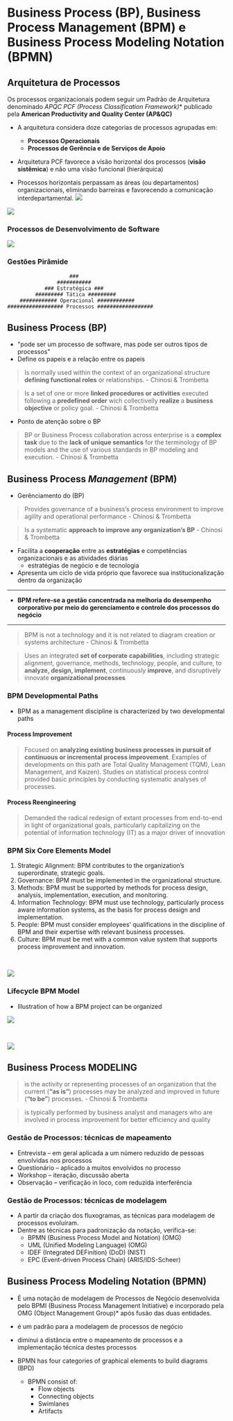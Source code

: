 # Business Process (BP), Business Process Management (BPM) e Business Process Modeling Notation (BPMN)

## Arquitetura de Processos
Os processos organizacionais podem seguir um Padrão de Arquitetura denominado **APQC PCF* (Process Classification Framework)** publicado pela **American Productivity and Quality Center (AP&QC)**

- A arquitetura considera doze categorias de processos agrupadas em: 
	- **Processos Operacionais** 
	- **Processos de Gerência e de Serviços de Apoio**

- Arquitetura PCF favorece a visão horizontal dos processos (**visão sistêmica**) e não uma visão funcional (hierárquica)

- Processos horizontais perpassam as áreas (ou departamentos) organizacionais, eliminando barreiras e favorecendo a comunicação interdepartamental.
![](./resources/visao-horizontal-processos.png)

![](./resources/visao-vertical-processos.png)

### Processos de Desenvolvimento de Software
![](./resources/processos-desenvolvimento-sw.png)

### Gestões Pirâmide
```
                    ###
                ###########
            ### Estratégica ###
         ######### Tática #########
    ############ Operacional ############
################## Processos ##################
```

## Business Process (BP)
- "pode ser um processo de software, mas pode ser outros tipos de processos"
- Define os papeis e a relação entre os papeis

> Is normally used within the context of an organizational structure **defining functional roles** or relationships.
> \- Chinosi & Trombetta

> Is a set of one or more **linked procedures or activities** executed following a **predefined order** wich collectivelly **realize** a **business objective** or policy goal.
> \- Chinosi & Trombetta

- Ponto de atenção sobre o BP
> BP or Business Process collaboration across enterprise is a **complex task** due to the **lack of unique semantics** for the terminology of BP models and the use of various standards in BP modeling and execution.
> \- Chinosi & Trombetta

## Business Process *Management* (BPM)
- Gerênciamento do (BP)
> Provides governance of a business’s process environment to improve agility and operational performance
> \- Chinosi & Trombetta

> Is a systematic **approach to improve any organization’s BP**
> \- Chinosi & Trombetta

- Facilita a **cooperação** entre as **estratégias** e competências organizacionais e as atividades diárias
	- estratégias de negócio e de tecnologia
- Apresenta um ciclo de vida próprio que favorece sua institucionalização dentro da organização

---
- **BPM refere-se a gestão concentrada na melhoria do desempenho corporativo por meio do gerenciamento e controle dos processos do negócio**

---

> BPM is not a technology and it is not related to diagram creation or systems architecture
> \- Chinosi & Trombetta

> Uses an integrated **set of corporate capabilities**, including strategic alignment, governance, methods, technology, people, and culture, to **analyze, design, implement**, continuously **improve**, and disruptively innovate **organizational processes**

### BPM Developmental Paths
- BPM as a management discipline is characterized by two developmental paths

#### **Process Improvement** 
> Focused on **analyzing existing business processes in pursuit of continuous or incremental process improvement**. Examples of developments on this path are Total Quality Management (TQM), Lean Management, and Kaizen). Studies on statistical process control provided basic principles by conducting systematic analyses of processes.

#### **Process Reengineering**
> Demanded the radical redesign of extant processes from end-to-end in light of organizational goals, particularly capitalizing on the potential of information technology (IT) as a major driver of innovation

### BPM Six Core Elements Model
1. Strategic Alignment: BPM contributes to the organization’s superordinate, strategic goals.
2. Governance: BPM must be implemented in the organizational structure.
3. Methods: BPM must be supported by methods for process design, analysis, implementation,
execution, and monitoring.
4. Information Technology: BPM must use technology, particularly process aware information
systems, as the basis for process design and implementation.
5. People: BPM must consider employees’ qualifications in the discipline of BPM and their expertise with relevant business processes.
6. Culture: BPM must be met with a common value system that supports process improvement and
innovation.

<br>

![](./resources/BPM-six-core-elements.png)

### Lifecycle BPM Model
- Illustration of how a BPM project can be organized

![](./resources/BPM-lifecycle.png)

<br>

![](./resources/BPM-cycle.png)


## Business Process MODELING 
> is the activity or representing processes of an organization that the current (**“as is”**) processes may be analyzed and improved in future (**“to be”**) processes.
> \- Chinosi & Trombetta

> is typically performed by business analyst and managers who are involved in process improvement for better efficiency and quality

### Gestão de Processos: técnicas de mapeamento
- Entrevista – em geral aplicada a um número reduzido de pessoas envolvidas nos processos
- Questionário – aplicado a muitos envolvidos no processo
- Workshop – iteração, discussão aberta
- Observação – verificação in loco, com reduzida interferência

### Gestão de Processos: técnicas de modelagem
- A partir da criação dos fluxogramas, as técnicas para modelagem de processos evoluíram.
- Dentre as técnicas para padronização da notação, verifica-se:
  - BPMN (Business Process Model and Notation) (OMG)
  - UML (Unified Modeling Language) (OMG)
  - IDEF (Integrated DEFinition) (DoD) (NIST)
  - EPC (Event-driven Process Chain) (ARIS/IDS-Scheer)

## Business Process Modeling Notation (BPMN)
- É uma notação de modelagem de Processos de Negócio desenvolvida pelo BPMI (Business Process Management Initiative) e incorporado pela OMG (Object Management Group)* após fusão das duas entidades. 
- é um padrão para a modelagem de processos de negócio
- diminui a distância entre o mapeamento de processos e a implementação técnica destes processos

- BPMN has four categories of graphical elements to build diagrams (BPD)
	- BPMN consist of: 
		- Flow objects
		- Connecting objects
		- Swimlanes
		- Artifacts